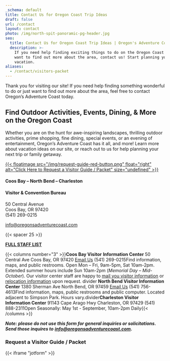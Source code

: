 ```yaml
---
_schema: default
title: Contact Us for Oregon Coast Trip Ideas
draft: false
url: /contact
layout: contact
photo: /img/north-spit-panoramic-pg-header.jpg
seo:
  title: Contact Us for Oregon Coast Trip Ideas | Oregon's Adventure Coast
  description: >-
    If you need help finding exciting things to do on the Oregon Coast or just
    want to find out more about the area, contact us! Start planning your
    vacation.
aliases:
  - /contact/visitors-packet
---
```

Thank you for visiting our site! If you need help finding something wonderful to do or just want to find out more about the area, feel free to contact Oregon’s Adventure Coast today.

## Find Outdoor Activities, Events, Dining, & More on the Oregon Coast

Whether you are on the hunt for awe-inspiring landscapes, thrilling outdoor activities, prime shopping, fine dining, special events, or an evening of entertainment, Oregon’s Adventure Coast has it all, and more! Learn more about vacation ideas on our site, or reach out to us for help planning your next trip or family getaway.

[{{< floatimage src="/img/request-guide-red-button.png" float="right" alt="Click Here to Request a Visitor Guide / Packet" size="undefined" >}}](#contactform)

#### Coos Bay – North Bend – Charleston

#### Visitor & Convention Bureau

50 Central Avenue<br>Coos Bay, OR 97420<br>(541) 269-0215

[info@oregonsadventurecoast.com](mailto:info@oregonsadventurecoast.com)

{{< spacer 25 >}}

[**FULL STAFF LIST**](https://www.oregonsadventurecoast.com/staff-directory/)

{{< columns number="3" >}}**Coos Bay Visitor** **Information Center** 50 Central Ave Coos Bay, OR 97420 [Email Us](mailto:info@oregonsadventurecoast.com) (541) 269-0215Find information, maps, and public restrooms. Open Mon – Fri, 9am-5pm, Sat 10am-2pm. Extended summer hours include Sun 10am-2pm (*Memorial Day – Mid-October*). Our visitor center staff are happy to [mail you visitor information](#contactform) or [relocation information](/relocation-info-request/#relocationform) upon request. divider **North Bend Visitor Information Center** 1380 Sherman Ave North Bend, OR 97459 [Email Us](mailto:nbinfo@northbendcity.org) (541) 756-4613Find information, maps, public restrooms and public computer. Located adjacent to Simpson Park. Hours vary.divider**Charleston Visitor Information Center** 91143 Cape Arago Hwy Charleston, OR 97429 (541) 888-2311Open Seasonally: May 1st - September, 10am-2pm Daily{{< /columns >}}

***Note: please do not use this form for general inquiries or solicitations. Send those inquires to*** [***info@oregonsadventurecoast.com***](mailto:info@oregonsadventurecoast.com)***.***

### Request a Visitor Guide / Packet

{{< iframe "jotform" >}}